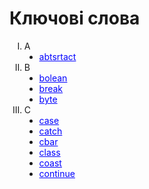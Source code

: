 <!DOCTYPE HTMl>
<html lang="ru">
    <meta charset="utf-8"> 
	<head>
    <h1><strong>Ключові слова</strong></h1>
  </head>
	<body>
    <ol type="I">
     <li>A
       <ul type="disc">
        <li><a href="http://www.google.com/" target="blanc" style="color:blue">abtsrtact</a></li>
       </ul>
     </li> 
     <li>B
       <ul type="disc">
        <li><a href="http://www.google.com/"target="blanc"style="color: blue">bolean</a></li>
        <li><a href="http://www.google.com/"target="blanc"style="color: blue">break</a></li>
        <li><a href="http://www.google.com/"target="blanc"style="color: blue">byte</a></li>
      </ul>
     </li>          
     <li>C
      <ul type="disc">
        <li><a href="http://www.google.com/" style="color: blue">case</a></li>
        <li><a href="http://www.google.com/" style="color: blue">catch</a></li>
        <li><a href="http://www.google.com/" style="color: blue">cbar</a></li>
        <li><a href="http://www.google.com/" style="color: blue">class</a></li>
        <li><a href="http://www.google.com/" style="color: blue">coast</a></li>
        <li><a href="http://www.google.com/" style="color: blue">continue</a></li>
       </ul>
      </li> 
   </ol> 
  </body>
</html>
